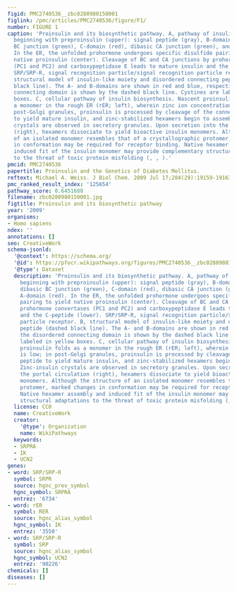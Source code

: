 ```yaml
---
figid: PMC2740536__zbc0280980150001
figlink: /pmc/articles/PMC2740536/figure/F1/
number: FIGURE 1
caption: 'Proinsulin and its biosynthetic pathway. A, pathway of insulin biosynthesis
  beginning with preproinsulin (upper): signal peptide (gray), B-domain (blue), dibasic
  BC junction (green), C-domain (red), dibasic CA junction (green), and A-domain (red).
  In the ER, the unfolded prohormone undergoes specific disulfide pairing to yield
  native proinsulin (center). Cleavage of BC and CA junctions by prohormone convertases
  (PC1 and PC2) and carboxypeptidase E leads to mature insulin and the C-peptide (lower).
  SRP/SRP-R, signal recognition particle/signal recognition particle receptor. B,
  structural model of insulin-like moiety and disordered connecting peptide (dashed
  black line). The A- and B-domains are shown in red and blue, respectively; the disordered
  connecting domain is shown by the dashed black line. Cystines are labeled in yellow
  boxes. C, cellular pathway of insulin biosynthesis. Nascent proinsulin folds as
  a monomer in the rough ER (rER; left), wherein zinc ion concentration is low; in
  post-Golgi granules, proinsulin is processed by cleavage of the connecting peptide
  to yield mature insulin, and zinc-stabilized hexamers begin to assemble. Zinc-insulin
  crystals are observed in secretory granules. Upon secretion into the portal circulation
  (right), hexamers dissociate to yield bioactive insulin monomers. Although the structure
  of an isolated monomer resembles that of a crystallographic protomer, marked changes
  in conformation may be required for receptor binding. Native hexamer assembly and
  induced fit of the insulin monomer may provide complementary structural adaptations
  to the threat of toxic protein misfolding (, , ).'
pmcid: PMC2740536
papertitle: Proinsulin and the Genetics of Diabetes Mellitus.
reftext: Michael A. Weiss. J Biol Chem. 2009 Jul 17;284(29):19159-19163.
pmc_ranked_result_index: '125654'
pathway_score: 0.6451688
filename: zbc0280980150001.jpg
figtitle: Proinsulin and its biosynthetic pathway
year: '2009'
organisms:
- Homo sapiens
ndex: ''
annotations: []
seo: CreativeWork
schema-jsonld:
  '@context': https://schema.org/
  '@id': https://pfocr.wikipathways.org/figures/PMC2740536__zbc0280980150001.html
  '@type': Dataset
  description: 'Proinsulin and its biosynthetic pathway. A, pathway of insulin biosynthesis
    beginning with preproinsulin (upper): signal peptide (gray), B-domain (blue),
    dibasic BC junction (green), C-domain (red), dibasic CA junction (green), and
    A-domain (red). In the ER, the unfolded prohormone undergoes specific disulfide
    pairing to yield native proinsulin (center). Cleavage of BC and CA junctions by
    prohormone convertases (PC1 and PC2) and carboxypeptidase E leads to mature insulin
    and the C-peptide (lower). SRP/SRP-R, signal recognition particle/signal recognition
    particle receptor. B, structural model of insulin-like moiety and disordered connecting
    peptide (dashed black line). The A- and B-domains are shown in red and blue, respectively;
    the disordered connecting domain is shown by the dashed black line. Cystines are
    labeled in yellow boxes. C, cellular pathway of insulin biosynthesis. Nascent
    proinsulin folds as a monomer in the rough ER (rER; left), wherein zinc ion concentration
    is low; in post-Golgi granules, proinsulin is processed by cleavage of the connecting
    peptide to yield mature insulin, and zinc-stabilized hexamers begin to assemble.
    Zinc-insulin crystals are observed in secretory granules. Upon secretion into
    the portal circulation (right), hexamers dissociate to yield bioactive insulin
    monomers. Although the structure of an isolated monomer resembles that of a crystallographic
    protomer, marked changes in conformation may be required for receptor binding.
    Native hexamer assembly and induced fit of the insulin monomer may provide complementary
    structural adaptations to the threat of toxic protein misfolding (, , ).'
  license: CC0
  name: CreativeWork
  creator:
    '@type': Organization
    name: WikiPathways
  keywords:
  - SRPRA
  - IK
  - UCN2
genes:
- word: SRP/SRP-R
  symbol: SRPR
  source: hgnc_prev_symbol
  hgnc_symbol: SRPRA
  entrez: '6734'
- word: rER
  symbol: RER
  source: hgnc_alias_symbol
  hgnc_symbol: IK
  entrez: '3550'
- word: SRP/SRP-R
  symbol: SRP
  source: hgnc_alias_symbol
  hgnc_symbol: UCN2
  entrez: '90226'
chemicals: []
diseases: []
---
```

